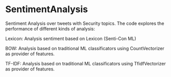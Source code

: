 # SentimentAnalysis
Sentiment Analysis over tweets with Security topics.
The code explores the performance of different kinds of analysis:

Lexicon: Analysis sentiment based on Lexicon (Senti-Con ML)

BOW: Analysis based on traditional ML classificators using CountVectorizer as provider of features.

TF-IDF: Analysis based on traditional ML classificators using TfidfVectorizer as provider of features.
